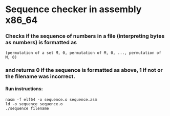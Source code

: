# Sequence checker in assembly x86_64

### Checks if the sequence of numbers in a file (interpreting bytes as numbers) is formatted as
```
(permutation of a set M, 0, permutation of M, 0, ..., permutation of M, 0)
```
### and returns 0 if the sequence is formatted as above, 1 if not or the filename was incorrect.

#### Run instructions:
```
nasm -f elf64 -o sequence.o sequence.asm
ld -o sequence sequence.o
./sequence filename
```
